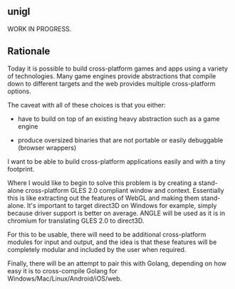 ## unigl

WORK IN PROGRESS.


## Rationale

Today it is possible to build cross-platform games and apps using a variety of
technologies. Many game engines provide abstractions that compile down to
different targets and the web provides multiple cross-platform options.

The caveat with all of these choices is that you either:

  - have to build on top of an existing heavy abstraction such as a game engine

  - produce oversized binaries that are not portable or easily debuggable (browser wrappers)


I want to be able to build cross-platform applications easily and with a
tiny footprint.

Where I would like to begin to solve this problem is by creating a stand-alone
cross-platform GLES 2.0 compliant window and context. Essentially this is like
extracting out the features of WebGL and making them stand-alone. It's important
to target direct3D on Windows for example, simply because driver support is
better on average. ANGLE will be used as it is in chromium for translating
GLES 2.0 to direct3D.

For this to be usable, there will need to be additional cross-platform modules
for input and output, and the idea is that these features will be completely
modular and included by the user when required.

Finally, there will be an attempt to pair this with Golang, depending on how
easy it is to cross-compile Golang for Windows/Mac/Linux/Android/iOS/web.
